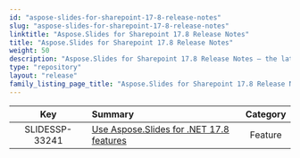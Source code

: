```yaml
---
id: "aspose-slides-for-sharepoint-17-8-release-notes"
slug: "aspose-slides-for-sharepoint-17-8-release-notes"
linktitle: "Aspose.Slides for Sharepoint 17.8 Release Notes"
title: "Aspose.Slides for Sharepoint 17.8 Release Notes"
weight: 50
description: "Aspose.Slides for Sharepoint 17.8 Release Notes – the latest updates and fixes."
type: "repository"
layout: "release"
family_listing_page_title: "Aspose.Slides for Sharepoint 17.8 Release Notes"
---
```


|**Key** |**Summary** |**Category** |
| :-: | :- | :-: |
|SLIDESSP-33241|[Use Aspose.Slides for .NET 17.8 features](/slides/net/release-notes/2017/aspose-slides-for-net-17-8-release-notes/)|Feature|

